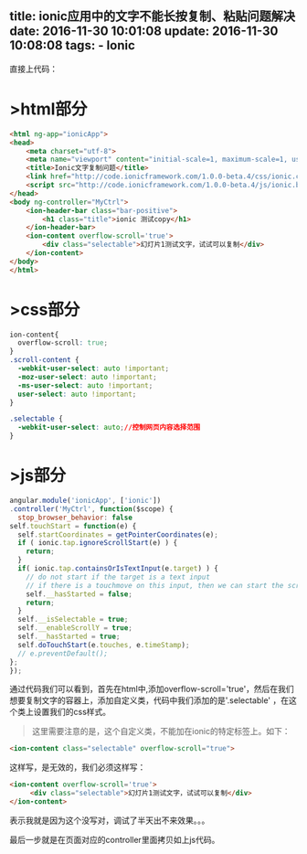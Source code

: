 title: ionic应用中的文字不能长按复制、粘贴问题解决
date: 2016-11-30 10:01:08
update: 2016-11-30 10:08:08
tags:
	- Ionic
---

直接上代码：

# >html部分

```html
<html ng-app="ionicApp">
<head>
    <meta charset="utf-8">
    <meta name="viewport" content="initial-scale=1, maximum-scale=1, user-scalable=no, width=device-width">
    <title>Ionic文字复制问题</title>
    <link href="http://code.ionicframework.com/1.0.0-beta.4/css/ionic.css" rel="stylesheet">
    <script src="http://code.ionicframework.com/1.0.0-beta.4/js/ionic.bundle.js"></script>
</head>
<body ng-controller="MyCtrl">
    <ion-header-bar class="bar-positive">
        <h1 class="title">ionic 测试copy</h1>
    </ion-header-bar>
    <ion-content overflow-scroll='true'>
        <div class="selectable">幻灯片1测试文字，试试可以复制</div>
    </ion-content>
</body>
</html>
```


# >css部分

```css
ion-content{
  overflow-scroll: true;
}
.scroll-content {
  -webkit-user-select: auto !important;
  -moz-user-select: auto !important;
  -ms-user-select: auto !important;
  user-select: auto !important;
}

.selectable {
  -webkit-user-select: auto;//控制网页内容选择范围
}
```

# >js部分

```javascript
angular.module('ionicApp', ['ionic'])
.controller('MyCtrl', function($scope) {
  stop_browser_behavior: false  
self.touchStart = function(e) {
  self.startCoordinates = getPointerCoordinates(e);
  if ( ionic.tap.ignoreScrollStart(e) ) {
    return;
  }
  if( ionic.tap.containsOrIsTextInput(e.target) ) {
    // do not start if the target is a text input
    // if there is a touchmove on this input, then we can start the scroll
    self.__hasStarted = false;
    return;
  }
  self.__isSelectable = true;
  self.__enableScrollY = true;
  self.__hasStarted = true;
  self.doTouchStart(e.touches, e.timeStamp);
  // e.preventDefault();
};
});

```

通过代码我们可以看到，首先在html中,添加overflow-scroll='true'，然后在我们想要复制文字的容器上，添加自定义类，代码中我们添加的是'.selectable' ，在这个类上设置我们的css样式。

>这里需要注意的是，这个自定义类，不能加在ionic的特定标签上。如下：

```html
<ion-content class="selectable" overflow-scroll="true">
```

这样写，是无效的，我们必须这样写：

```html
<ion-content overflow-scroll='true'> 
     <div class="selectable">幻灯片1测试文字，试试可以复制</div> 
</ion-content>
```

表示我就是因为这个没写对，调试了半天出不来效果。。。

最后一步就是在页面对应的controller里面拷贝如上js代码。
